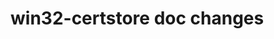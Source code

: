 <!---
This file is reset everytime when a new release is done. Contents of this file is for the currently unreleased version.
-->

# win32-certstore doc changes
